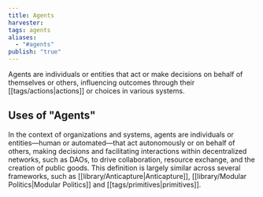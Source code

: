 ```yaml
---
title: Agents
harvester: 
tags: agents
aliases:
  - "#agents"
publish: "true"
---
```


Agents are individuals or entities that act or make decisions on behalf of themselves or others, influencing outcomes through their [[tags/actions|actions]] or choices in various systems.

## Uses of "Agents"

In the context of organizations and systems, agents are individuals or entities—human or automated—that act autonomously or on behalf of others, making decisions and facilitating interactions within decentralized networks, such as DAOs, to drive collaboration, resource exchange, and the creation of public goods. This definition is largely similar across several frameworks, such as [[library/Anticapture|Anticapture]], [[library/Modular Politics|Modular Politics]] and [[tags/primitives|primitives]].